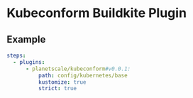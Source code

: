 # Kubeconform Buildkite Plugin

## Example

```yml
steps:
  - plugins:
      - planetscale/kubeconform#v0.0.1:
          path: config/kubernetes/base
          kustomize: true
          strict: true
```
